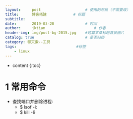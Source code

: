 ```yaml
---
layout:     post   				    # 使用的布局（不需要改）
title:      博客搭建			# 标题 
subtitle:  　
date:       2019-03-20 				# 时间
author:     jktian 						# 作者
header-img: img/post-bg-2015.jpg 	#这篇文章标题背景图片
catalog: true 						# 是否归档
category: 攀天索--工具
tags:							#标签
    - linux
---
```

* content
{:toc}

# 1 常用命令
- 查找端口并删除进程:
	- $ lsof -i:<post>
	- $ kill -9 <pid>

